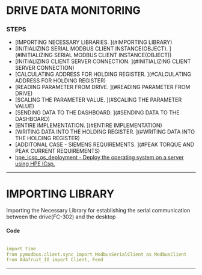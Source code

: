 # DRIVE DATA MONITORING

### STEPS
* [IMPORTING NECESSARY LIBRARIES. ](#IMPORTING LIBRARY)
* [INITIALIZING SERIAL MODBUS CLIENT INSTANCE(OBJECT). ](#INITIALIZING SERIAL MODBUS CLIENT INSTANCE(OBJECT))
* [INITIALIZING CLIENT SERVER CONNECTION. ](#INITIALIZING CLIENT SERVER CONNECTION)
* [CALCULATING ADDRESS FOR HOLDING REGISTER. ](#CALCULATING ADDRESS FOR HOLDING REGISTER)
* [READING PARAMETER FROM DRIVE. ](#READING PARAMETER FROM DRIVE)
* [SCALING THE PARAMETER VALUE. ](#SCALING THE PARAMETER VALUE)
* [SENDING DATA TO THE DASHBOARD. ](#SENDING DATA TO THE DASHBOARD)
* [ENTIRE IMPLEMENTATION. ](#ENTIRE IMPLEMENTATION)
* [WRITING DATA INTO THE HOLDING REGISTER. ](#WRITING DATA INTO THE HOLDING REGISTER)
* [ADDITONAL CASE - SIEMENS REQUIREMENTS. ](#PEAK TORQUE AND PEAK CURRENT REQUIREMENTS)
* [hpe_icsp_os_deployment - Deploy the operating system on a server using HPE ICsp.](#hpe_icsp_os_deployment)
---
# IMPORTING LIBRARY

Importing the Necessary Library for establishing the serial communication between the drive(FC-302) and the desktop  
 
 
 #### Code

```yaml

import time
from pymodbus.client.sync import ModbusSerialClient as ModbusClient
from Adafruit_IO import Client, Feed

```
---
